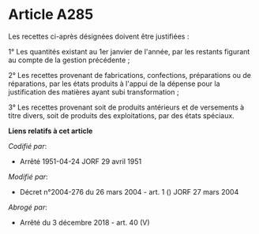 # Article A285

Les recettes ci-après désignées doivent être justifiées :

1° Les quantités existant au 1er janvier de l'année, par les restants figurant au compte de la gestion précédente ;

2° Les recettes provenant de fabrications, confections, préparations ou de réparations, par les états produits à l'appui de
la dépense pour la justification des matières ayant subi transformation ;

3° Les recettes provenant soit de produits antérieurs et de versements à titre divers, soit de produits des exploitations,
par des états spéciaux.

**Liens relatifs à cet article**

_Codifié par_:

  - Arrêté 1951-04-24 JORF 29 avril 1951

_Modifié par_:

  - Décret n°2004-276 du 26 mars 2004 - art. 1 () JORF 27 mars 2004

_Abrogé par_:

  - Arrêté du 3 décembre 2018 - art. 40 (V)
